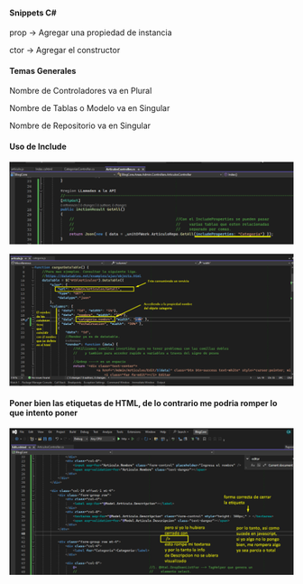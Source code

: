 #### Snippets C#

prop -> Agregar una propiedad de instancia

ctor -> Agregar el constructor

#### Temas Generales

Nombre de Controladores va en Plural

Nombre de Tablas o Modelo va en Singular

Nombre de Repositorio va en Singular

#### **Uso de Include**

![1714342084289](image/ImportanteARecordar/1714342084289.png)

![1714342796409](image/README/1714342796409.png)

#### Poner bien las etiquetas de HTML, de lo contrario me podria romper lo que intento poner

![1714606424345](image/README/1714606424345.png)
